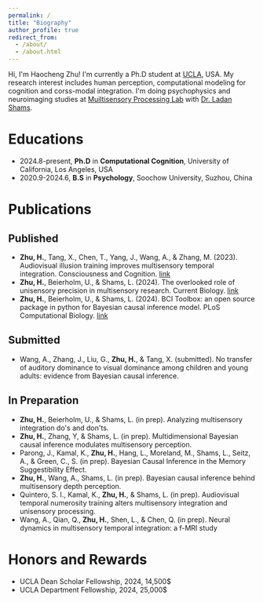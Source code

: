 ```yaml
---
permalink: /
title: "Biography"
author_profile: true
redirect_from: 
  - /about/
  - /about.html
---
```


Hi, I'm Haocheng Zhu! I'm currently a Ph.D student at [UCLA](https://www.ucla.edu), USA. My research interest includes human perception, computational modeling for cognition and corss-modal integration. I'm doing psychophysics and neuroimaging studies at [Muiltisensory Processing Lab](https://shamslab.psych.ucla.edu) with [Dr. Ladan Shams](https://scholar.google.com/citations?user=ws5IamUAAAAJ&hl=zh-CN).

Educations
======
* 2024.8-present, **Ph.D** in **Computational Cognition**, University of California, Los Angeles, USA
* 2020.9-2024.6, **B.S** in **Psychology**, Soochow University, Suzhou, China

Publications
======

Published
------
* **Zhu, H.**, Tang, X., Chen, T., Yang, J., Wang, A., & Zhang, M. (2023). Audiovisual illusion training improves multisensory temporal integration. Consciousness and Cognition. [link](https://doi.org/10.1016/j.concog.2023.103478)
* **Zhu, H.**, Beierholm, U., & Shams, L. (2024). The overlooked role of unisensory precision in multisensory research. Current Biology. [link](https://doi.org/10.1016/j.cub.2024.01.057)
* **Zhu, H.**, Beierholm, U., & Shams, L. (2024). BCI Toolbox: an open source package in python for Bayesian causal inference model. PLoS Computational Biology. [link](https://journals.plos.org/ploscompbiol/article?id=10.1371/journal.pcbi.1011791)   

Submitted
------
* Wang, A., Zhang, J., Liu, G., **Zhu, H.**, & Tang, X. (submitted). No transfer of auditory dominance to visual dominance among children and young adults: evidence from Bayesian causal inference.

In Preparation
------
* **Zhu, H.**, Beierholm, U., & Shams, L. (in prep). Analyzing multisensory integration do's and don'ts.
* **Zhu, H.**, Zhang, Y, & Shams, L. (in prep). Multidimensional Bayesian causal inference modulates multisensory perception.
* Parong, J., Kamal, K., **Zhu, H.**, Hang, L., Moreland, M., Shams, L., Seitz, A., & Green, C., S. (in prep). Bayesian Causal Inference in the Memory Suggestibility Effect.
* **Zhu, H.**, Wang, A., Shams, L. (in prep). Bayesian causal inference behind multisensory depth perception.
* Quintero, S. I., Kamal, K., **Zhu, H.**, & Shams, L. (in prep). Audiovisual temporal numerosity training alters multisensory integration and unisensory processing.
* Wang, A., Qian, Q., **Zhu, H.**, Shen, L., & Chen, Q. (in prep). Neural dynamics in multisensory temporal integration: a f-MRI study

Honors and Rewards
======
* UCLA Dean Scholar Fellowship, 2024, 14,500$
* UCLA Department Fellowship, 2024, 25,000$
